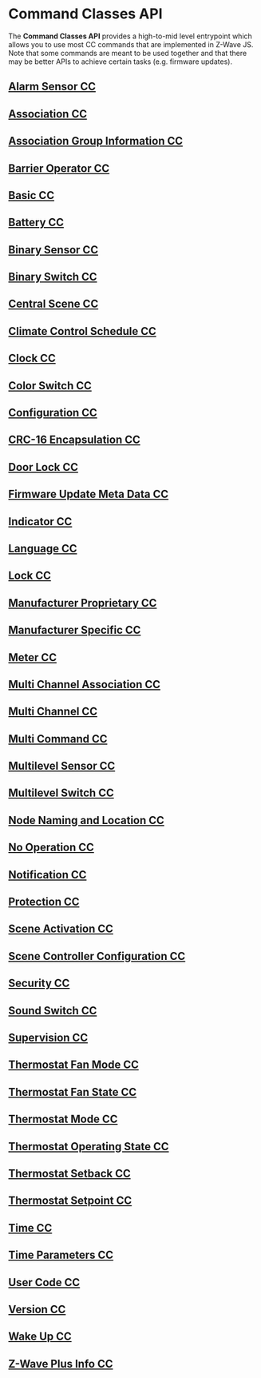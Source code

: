 # Command Classes API

The **Command Classes API** provides a high-to-mid level entrypoint which allows you to use most CC commands that are implemented in Z-Wave JS. Note that some commands are meant to be used together and that there may be better APIs to achieve certain tasks (e.g. firmware updates).

<!-- BEGIN AUTO-GENERATION -->

## [Alarm Sensor CC](api/CCs/AlarmSensor.md)

## [Association CC](api/CCs/Association.md)

## [Association Group Information CC](api/CCs/AssociationGroupInfo.md)

## [Barrier Operator CC](api/CCs/BarrierOperator.md)

## [Basic CC](api/CCs/Basic.md)

## [Battery CC](api/CCs/Battery.md)

## [Binary Sensor CC](api/CCs/BinarySensor.md)

## [Binary Switch CC](api/CCs/BinarySwitch.md)

## [Central Scene CC](api/CCs/CentralScene.md)

## [Climate Control Schedule CC](api/CCs/ClimateControlSchedule.md)

## [Clock CC](api/CCs/Clock.md)

## [Color Switch CC](api/CCs/ColorSwitch.md)

## [Configuration CC](api/CCs/Configuration.md)

## [CRC-16 Encapsulation CC](api/CCs/CRC16.md)

## [Door Lock CC](api/CCs/DoorLock.md)

## [Firmware Update Meta Data CC](api/CCs/FirmwareUpdateMetaData.md)

## [Indicator CC](api/CCs/Indicator.md)

## [Language CC](api/CCs/Language.md)

## [Lock CC](api/CCs/Lock.md)

## [Manufacturer Proprietary CC](api/CCs/ManufacturerProprietary.md)

## [Manufacturer Specific CC](api/CCs/ManufacturerSpecific.md)

## [Meter CC](api/CCs/Meter.md)

## [Multi Channel Association CC](api/CCs/MultiChannelAssociation.md)

## [Multi Channel CC](api/CCs/MultiChannel.md)

## [Multi Command CC](api/CCs/MultiCommand.md)

## [Multilevel Sensor CC](api/CCs/MultilevelSensor.md)

## [Multilevel Switch CC](api/CCs/MultilevelSwitch.md)

## [Node Naming and Location CC](api/CCs/NodeNamingAndLocation.md)

## [No Operation CC](api/CCs/NoOperation.md)

## [Notification CC](api/CCs/Notification.md)

## [Protection CC](api/CCs/Protection.md)

## [Scene Activation CC](api/CCs/SceneActivation.md)

## [Scene Controller Configuration CC](api/CCs/SceneControllerConfiguration.md)

## [Security CC](api/CCs/Security.md)

## [Sound Switch CC](api/CCs/SoundSwitch.md)

## [Supervision CC](api/CCs/Supervision.md)

## [Thermostat Fan Mode CC](api/CCs/ThermostatFanMode.md)

## [Thermostat Fan State CC](api/CCs/ThermostatFanState.md)

## [Thermostat Mode CC](api/CCs/ThermostatMode.md)

## [Thermostat Operating State CC](api/CCs/ThermostatOperatingState.md)

## [Thermostat Setback CC](api/CCs/ThermostatSetback.md)

## [Thermostat Setpoint CC](api/CCs/ThermostatSetpoint.md)

## [Time CC](api/CCs/Time.md)

## [Time Parameters CC](api/CCs/TimeParameters.md)

## [User Code CC](api/CCs/UserCode.md)

## [Version CC](api/CCs/Version.md)

## [Wake Up CC](api/CCs/WakeUp.md)

## [Z-Wave Plus Info CC](api/CCs/ZWavePlus.md)
